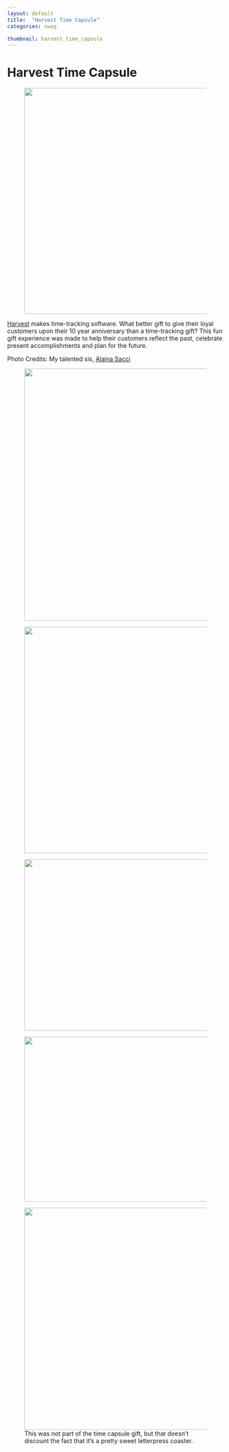 ```yaml
---
layout: default
title:  "Harvest Time Capsule"
categories: swag

thumbnail: harvest_time_capsule
---
```


# Harvest Time Capsule

<figure>
	<img src="{{ site.baseurl}}/images/harvest_time_capsule_01.jpg" width="790" height="526">
</figure>

[Harvest](https://getharvest.com) makes time-tracking software. What better gift to give their loyal customers upon their 10 year anniversary than a time-tracking gift? This fun gift experience was made to help their customers reflect the past, celebrate present accomplishments and plan for the future.

Photo Credits: My talented sis, [Alaina Sacci](http://www.alainasacci.com)

<figure>
    <img src="{{ site.baseurl}}/images/harvest_time_capsule_02.jpg" width="790" height="587">
</figure>

<figure>
    <img src="{{ site.baseurl}}/images/harvest_time_capsule_03.jpg" width="790" height="527">
</figure>

<figure>
    <img src="{{ site.baseurl}}/images/harvest_time_capsule_04.jpg" width="790" height="399">
</figure>

<figure>
    <img src="{{ site.baseurl}}/images/harvest_time_capsule_05.jpg" width="790" height="384">
</figure>

<figure>
    <img src="{{ site.baseurl}}/images/harvest_coasters.jpg" width="790" height="517">
    <figcaption>This was not part of the time capsule gift, but that doesn’t discount the fact that it’s a pretty sweet letterpress coaster.</figcaption>
</figure>


